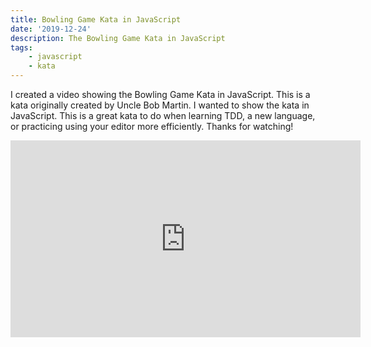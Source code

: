 ```yaml
---
title: Bowling Game Kata in JavaScript
date: '2019-12-24'
description: The Bowling Game Kata in JavaScript
tags:
    - javascript
    - kata
---
```


I created a video showing the Bowling Game Kata in JavaScript. This is a kata originally created by Uncle Bob Martin. I wanted to show the kata in JavaScript. This is a great kata to do when learning TDD, a new language, or practicing using your editor more efficiently. Thanks for watching!

<iframe width="560" height="315" src="https://www.youtube.com/embed/brahHchaegc" frameborder="0" allow="accelerometer; autoplay; encrypted-media; gyroscope; picture-in-picture" allowfullscreen></iframe>
